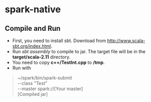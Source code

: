 # spark-native

## Compile and Run
 * First, you need to install sbt. Download from http://www.scala-sbt.org/index.html.
 * Run *sbt assembly* to compile to jar. The target file will be in the **target/scala-2.11** directory. 
 * You need to copy **c++/TestInt.cpp** to **/tmp**.
 * Run with
 > ~/spark/bin/spark-submit  \
 > --class "Test" \
 > --master spark://[Your master] \
 > [Compiled jar]
 
